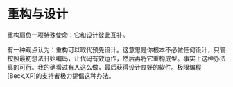 # 重构与设计

重构肩负一项特殊使命：它和设计彼此互补。

有一种观点认为：重构可以取代预先设计。这意思是你根本不必做任何设汁，只管按照最初想法幵始编码，让代码有效运作，然后再将它重构成型。事实上这种办法真的可行。我的确看过有人这么做，最后获得设计良好的软件。极限编程[Beck,XP]的支持者极力提倡这种办法。

